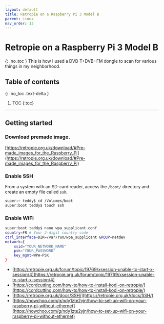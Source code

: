 ```yaml
---
layout: default
title: Retropie on a Raspberry Pi 3 Model B
parent: Linux
nav_order: 13
---
```

# Retropie on a Raspberry Pi 3 Model B
{: .no_toc }
This is how I used a DVB-T+DVB+FM dongle to scan for various things in my neighborhood.

## Table of contents
{: .no_toc .text-delta }

1. TOC
{:toc}
---
## Getting started

### Download premade image.

[https://retropie.org.uk/download/#Pre-made_images_for_the_Raspberry_Pi](https://retropie.org.uk/download/#Pre-made_images_for_the_Raspberry_Pi)

### Enable SSH

From a system with an SD-card reader, access the `/boot/` directory and create an empty file called `ssh`.
```bash
super:~ teddy$ cd /Volumes/boot
super:boot teddy$ touch ssh
```

### Enable WiFi
```bash
super:boot teddy$ nano wpa_supplicant.conf
country=FR # Your 2-digit country code
ctrl_interface=DIR=/var/run/wpa_supplicant GROUP=netdev
network={
    ssid="YOUR_NETWORK_NAME"
    psk="YOUR_PASSWORD"
    key_mgmt=WPA-PSK
}
```

* [https://retropie.org.uk/forum/topic/19769/xsession-unable-to-start-x-session/4](https://retropie.org.uk/forum/topic/19769/xsession-unable-to-start-x-session/4)
* [https://cordcutting.com/how-to/how-to-install-kodi-on-retropie/](https://cordcutting.com/how-to/how-to-install-kodi-on-retropie/)
* [https://retropie.org.uk/docs/SSH/](https://retropie.org.uk/docs/SSH/)
* [https://howchoo.com/g/ndy1zte2yjn/how-to-set-up-wifi-on-your-raspberry-pi-without-ethernet](https://howchoo.com/g/ndy1zte2yjn/how-to-set-up-wifi-on-your-raspberry-pi-without-ethernet)